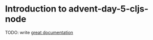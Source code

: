 # Introduction to advent-day-5-cljs-node

TODO: write [great documentation](http://jacobian.org/writing/what-to-write/)

